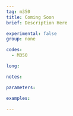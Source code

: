 ```yaml
---
tag: m350
title: Coming Soon
brief: Description Here

experimental: false
group: none

codes:
  - M350

long:

notes:

parameters:

examples:

---
```


